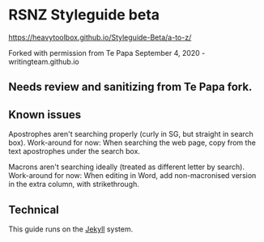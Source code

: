 # RSNZ Styleguide beta
https://heavytoolbox.github.io/Styleguide-Beta/a-to-z/

Forked with permission from Te Papa September 4, 2020 - writingteam.github.io

## Needs review and sanitizing from Te Papa fork.

## Known issues

Apostrophes aren't searching properly (curly in SG, but straight in search box). 
Work-around for now: When searching the web page, copy from the text apostrophes under the search box.

Macrons aren't searching ideally (treated as different letter by search).
Work-around for now: When editing in Word, add non-macronised version in the extra column, with strikethrough.

## Technical
This guide runs on the [Jekyll](https://github.com/barryclark/jekyll-now) system.

